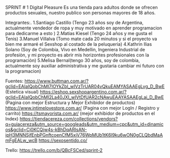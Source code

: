 SPRINT # 1 Digital Pleasure Es una tienda para adultos donde se ofrecen productos sexuales, nuestro publico son personas mayores de 18 años.


Integrantes:. 
1.Santiago Castillo (Tengo 23 años soy de Argentina, actualmente vendedor de ropa y muy motivado en aprender programacion para dedicarme a esto  )
2.Matias Kiesel (Tengo 24 años y me gusta el Tenis)
3.Manuel Villalva (Tomo  mate cada 20 minutos y si el proyecto va bien me armaré el Sexshop al costado de la peluqueria)
4.Kathrin llias Solano (Soy de Colombia, Vivo en Medellin, Ingeniera Industrial de profesiòn, y mi proyecto es abrir mis horizontes profesionales con la programaciòn)
5.Melisa Bernal(tengo 30 años, soy de colombia, actualmente soy auxiliar administrativa y me gustaria cambiar mi futuro con la programacion)



Fuentes:
https://www.buttman.com.ar/?gclid=EAIaIQobChMI7IOYkZbI_wIVzTrUAR04vQkuEAMYASAAEgLvg_D_BwE (Estetica visual)
https://eshop.sexshopargentino.com.ar/?gclid=EAIaIQobChMI2La40JXI_wIVtDfUAR2cNAwuEAAYASAAEgLai_D_BwE (Pagina con mejor Estructura y Mejor Exhibidor de productos)
https://www.intimelovestore.com.ar/ (Pagina con mejor LogIn / Registro y carrito)
https://tsmayorista.com.ar/ (mejor exhibidor de productos en el Index)
https://tiendacereza.com/collections/vendors?q=guiacereza&utm_source=googleads&utm_medium=cpc&utm_id=dinamicos&gclid=Cj0KCQjw4s-kBhDqARIsAN-ipH3MNNSjfEnbPGnftcoenCfM5xiV76WpMUb1tK6l9ku6wON0gCLQbdMaAmFgEALw_wcB
https://sexosentido.co/

Trello:
https://trello.com/b/QBcFSCed/sprint-2
